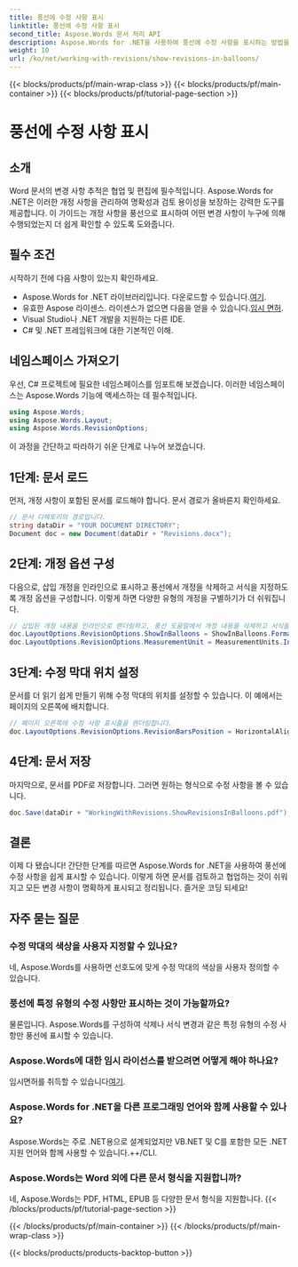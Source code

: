 ```yaml
---
title: 풍선에 수정 사항 표시
linktitle: 풍선에 수정 사항 표시
second_title: Aspose.Words 문서 처리 API
description: Aspose.Words for .NET을 사용하여 풍선에 수정 사항을 표시하는 방법을 알아보세요. 이 자세한 가이드는 각 단계를 안내하여 문서 변경 사항이 명확하고 체계적으로 정리되도록 합니다.
weight: 10
url: /ko/net/working-with-revisions/show-revisions-in-balloons/
---
```


{{< blocks/products/pf/main-wrap-class >}}
{{< blocks/products/pf/main-container >}}
{{< blocks/products/pf/tutorial-page-section >}}

# 풍선에 수정 사항 표시

## 소개

Word 문서의 변경 사항 추적은 협업 및 편집에 필수적입니다. Aspose.Words for .NET은 이러한 개정 사항을 관리하여 명확성과 검토 용이성을 보장하는 강력한 도구를 제공합니다. 이 가이드는 개정 사항을 풍선으로 표시하여 어떤 변경 사항이 누구에 의해 수행되었는지 더 쉽게 확인할 수 있도록 도와줍니다.

## 필수 조건

시작하기 전에 다음 사항이 있는지 확인하세요.

-  Aspose.Words for .NET 라이브러리입니다. 다운로드할 수 있습니다.[여기](https://releases.aspose.com/words/net/).
-  유효한 Aspose 라이센스. 라이센스가 없으면 다음을 얻을 수 있습니다.[임시 면허](https://purchase.aspose.com/temporary-license/).
- Visual Studio나 .NET 개발을 지원하는 다른 IDE.
- C# 및 .NET 프레임워크에 대한 기본적인 이해.

## 네임스페이스 가져오기

우선, C# 프로젝트에 필요한 네임스페이스를 임포트해 보겠습니다. 이러한 네임스페이스는 Aspose.Words 기능에 액세스하는 데 필수적입니다.

```csharp
using Aspose.Words;
using Aspose.Words.Layout;
using Aspose.Words.RevisionOptions;
```

이 과정을 간단하고 따라하기 쉬운 단계로 나누어 보겠습니다.

## 1단계: 문서 로드

먼저, 개정 사항이 포함된 문서를 로드해야 합니다. 문서 경로가 올바른지 확인하세요.

```csharp
// 문서 디렉토리의 경로입니다.
string dataDir = "YOUR DOCUMENT DIRECTORY";
Document doc = new Document(dataDir + "Revisions.docx");
```

## 2단계: 개정 옵션 구성

다음으로, 삽입 개정을 인라인으로 표시하고 풍선에서 개정을 삭제하고 서식을 지정하도록 개정 옵션을 구성합니다. 이렇게 하면 다양한 유형의 개정을 구별하기가 더 쉬워집니다.

```csharp
// 삽입된 개정 내용을 인라인으로 렌더링하고, 풍선 도움말에서 개정 내용을 삭제하고 서식을 지정합니다.
doc.LayoutOptions.RevisionOptions.ShowInBalloons = ShowInBalloons.FormatAndDelete;
doc.LayoutOptions.RevisionOptions.MeasurementUnit = MeasurementUnits.Inches;
```

## 3단계: 수정 막대 위치 설정

문서를 더 읽기 쉽게 만들기 위해 수정 막대의 위치를 설정할 수 있습니다. 이 예에서는 페이지의 오른쪽에 배치합니다.

```csharp
// 페이지 오른쪽에 수정 사항 표시줄을 렌더링합니다.
doc.LayoutOptions.RevisionOptions.RevisionBarsPosition = HorizontalAlignment.Right;
```

## 4단계: 문서 저장

마지막으로, 문서를 PDF로 저장합니다. 그러면 원하는 형식으로 수정 사항을 볼 수 있습니다.

```csharp
doc.Save(dataDir + "WorkingWithRevisions.ShowRevisionsInBalloons.pdf");
```

## 결론

이제 다 됐습니다! 간단한 단계를 따르면 Aspose.Words for .NET을 사용하여 풍선에 수정 사항을 쉽게 표시할 수 있습니다. 이렇게 하면 문서를 검토하고 협업하는 것이 쉬워지고 모든 변경 사항이 명확하게 표시되고 정리됩니다. 즐거운 코딩 되세요!

## 자주 묻는 질문

### 수정 막대의 색상을 사용자 지정할 수 있나요?
네, Aspose.Words를 사용하면 선호도에 맞게 수정 막대의 색상을 사용자 정의할 수 있습니다.

### 풍선에 특정 유형의 수정 사항만 표시하는 것이 가능할까요?
물론입니다. Aspose.Words를 구성하여 삭제나 서식 변경과 같은 특정 유형의 수정 사항만 풍선에 표시할 수 있습니다.

### Aspose.Words에 대한 임시 라이선스를 받으려면 어떻게 해야 하나요?
임시면허를 취득할 수 있습니다[여기](https://purchase.aspose.com/temporary-license/).

### Aspose.Words for .NET을 다른 프로그래밍 언어와 함께 사용할 수 있나요?
Aspose.Words는 주로 .NET용으로 설계되었지만 VB.NET 및 C를 포함한 모든 .NET 지원 언어와 함께 사용할 수 있습니다.++/CLI.

### Aspose.Words는 Word 외에 다른 문서 형식을 지원합니까?
네, Aspose.Words는 PDF, HTML, EPUB 등 다양한 문서 형식을 지원합니다.
{{< /blocks/products/pf/tutorial-page-section >}}

{{< /blocks/products/pf/main-container >}}
{{< /blocks/products/pf/main-wrap-class >}}

{{< blocks/products/products-backtop-button >}}

